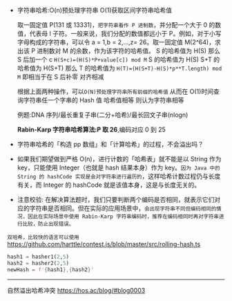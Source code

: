 - 字符串哈希:O(n)预处理字符串 O(1)获取区间字符串哈希值

  取一固定值 P(131 或 13331)，`把字符串看作 Р 进制数`，并分配一个大于 0 的数值，代表母 l 子符。一般来说，我们分配的数值都远小于 P。例如，对于小写字母构成的字符串，可以令 a = 1,b = 2,…,z= 26。取一固定值 M(2^64)，求出该 Р 进制数对 M 的余数，作为该字符的哈希值。
  S 的哈希值为 H(S) 那么 S 后加一个 c
  `H(S+c)=(H(S)*P+value[c]) mod M`
  S 的哈希值为 H(S) S+T 的哈希值为 H(S+T) 那么 T 的哈希值为
  `H(T)=(H(S+T)-H(S)*p**T.length) mod M` 即相当于在 S 后补零 对齐相减

  根据上面两种操作，可以`O(N)预处理字符串所有前缀的哈希值` 从而在 O(1)时间查询字符串任一个字串的 Hash 值
  哈希值相等 则认为字符串相等

  例题:DNA 序列/最长重复子串(二分+哈希)/最长回文子串(nlogn)

  **Rabin-Karp 字符串哈希算法:P 取 26**,编码对应 0 到 25

- 字符串哈希的「构造 pp 数组」和「计算哈希」的过程，不会溢出吗？

- 如果我们期望做到严格 O(n)，进行计数的「哈希表」就不能是以 String 作为 key，只能使用 Integer（也就是 hash 结果本身）作为 key。`因为 Java 中的 String 的 hashCode 实现是会对字符串进行遍历的`，这样哈希计数过程仍与长度有关，而 Integer 的 hashCode 就是该值本身，这是与长度无关的。

- 注意校验:
  在解决算法题时，我们只要判断两个编码是否相同，就表示它们对应的字符串是否相同。但在实际的应用场景中，`会出现字符串不同但编码相同的情况，因此在实际场景中使用 Rabin-Karp 字符串编码时，推荐在编码相同时再对字符串进行比较，防止出现错误。`

`双哈希，比较快的语言可以使用`
https://github.com/harttle/contest.js/blob/master/src/rolling-hash.ts

```py
hash1 = hasher1(2,5)
hash2 = hasher2(2,5)
newHash = f'{hash1},{hash2}'
```

---

自然溢出哈希冲突
https://hos.ac/blog/#blog0003
